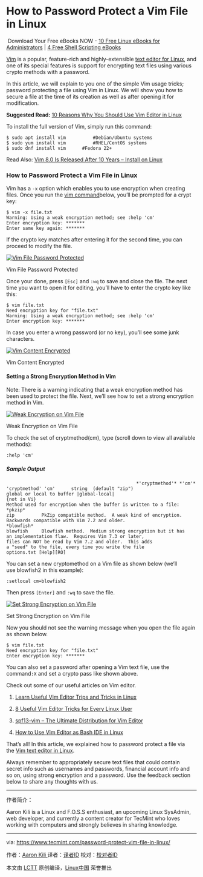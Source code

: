 How to Password Protect a Vim File in Linux
============================================================

 Download Your Free eBooks NOW - [10 Free Linux eBooks for Administrators][16] | [4 Free Shell Scripting eBooks][17]

[Vim][5] is a popular, feature-rich and highly-extensible [text editor for Linux][6], and one of its special features is support for encrypting text files using various crypto methods with a password.

In this article, we will explain to you one of the simple Vim usage tricks; password protecting a file using Vim in Linux. We will show you how to secure a file at the time of its creation as well as after opening it for modification.

**Suggested Read:** [10 Reasons Why You Should Use Vim Editor in Linux][7]

To install the full version of Vim, simply run this command:

```
$ sudo apt install vim          #Debian/Ubuntu systems
$ sudo yum install vim          #RHEL/CentOS systems 
$ sudo dnf install vim		#Fedora 22+
```

Read Also: [Vim 8.0 Is Released After 10 Years – Install on Linux][8]

### How to Password Protect a Vim File in Linux

Vim has a `-x` option which enables you to use encryption when creating files. Once you run the [vim command][9]below, you’ll be prompted for a crypt key:

```
$ vim -x file.txt
Warning: Using a weak encryption method; see :help 'cm'
Enter encryption key: *******
Enter same key again: *******
```

If the crypto key matches after entering it for the second time, you can proceed to modify the file.

 [![Vim File Password Protected](https://www.tecmint.com/wp-content/uploads/2017/05/Vim-File-Password-Protected-File.png)][10] 

Vim File Password Protected

Once your done, press `[Esc]` and `:wq` to save and close the file. The next time you want to open it for editing, you’ll have to enter the crypto key like this:

```
$ vim file.txt
Need encryption key for "file.txt"
Warning: Using a weak encryption method; see :help 'cm'
Enter encryption key: *******
```

In case you enter a wrong password (or no key), you’ll see some junk characters.

 [![Vim Content Encrypted](https://www.tecmint.com/wp-content/uploads/2017/05/Vim-Content-Encrypted.png)][11] 

Vim Content Encrypted

#### Setting a Strong Encryption Method in Vim

Note: There is a warning indicating that a weak encryption method has been used to protect the file. Next, we’ll see how to set a strong encryption method in Vim.

 [![Weak Encryption on Vim File](https://www.tecmint.com/wp-content/uploads/2017/05/Weak-Encryption-on-Vim-File.png)][12] 

Weak Encryption on Vim File

To check the set of cryptmethod(cm), type (scroll down to view all available methods):

```
:help 'cm'
```

##### Sample Output

```
                                                *'cryptmethod'* *'cm'*
'cryptmethod' 'cm'      string  (default "zip")
global or local to buffer |global-local|
{not in Vi}
Method used for encryption when the buffer is written to a file:
*pkzip*
zip          PkZip compatible method.  A weak kind of encryption.
Backwards compatible with Vim 7.2 and older.
*blowfish*
blowfish     Blowfish method.  Medium strong encryption but it has
an implementation flaw.  Requires Vim 7.3 or later,
files can NOT be read by Vim 7.2 and older.  This adds
a "seed" to the file, every time you write the file
options.txt [Help][RO]                                                                  
```

You can set a new cryptomethod on a Vim file as shown below (we’ll use blowfish2 in this example):

```
:setlocal cm=blowfish2
```

Then press `[Enter]` and `:wq` to save the file.

 [![Set Strong Encryption on Vim File](https://www.tecmint.com/wp-content/uploads/2017/05/Set-Strong-Encryption-on-Vim-File.png)][13] 

Set Strong Encryption on Vim File

Now you should not see the warning message when you open the file again as shown below.

```
$ vim file.txt
Need encryption key for "file.txt"
Enter encryption key: *******
```

You can also set a password after opening a Vim text file, use the command`:X` and set a crypto pass like shown above.

Check out some of our useful articles on Vim editor.

1.  [Learn Useful Vim Editor Trips and Tricks in Linux][1]

2.  [8 Useful Vim Editor Tricks for Every Linux User][2]

3.  [spf13-vim – The Ultimate Distribution for Vim Editor][3]

4.  [How to Use Vim Editor as Bash IDE in Linux][4]

That’s all! In this article, we explained how to password protect a file via the [Vim text editor in Linux][14].

Always remember to appropriately secure text files that could contain secret info such as usernames and passwords, financial account info and so on, using strong encryption and a password. Use the feedback section below to share any thoughts with us.

--------------------------------------------------------------------------------

作者简介：

Aaron Kili is a Linux and F.O.S.S enthusiast, an upcoming Linux SysAdmin, web developer, and currently a content creator for TecMint who loves working with computers and strongly believes in sharing knowledge.

------------------

via: https://www.tecmint.com/password-protect-vim-file-in-linux/

作者：[Aaron Kili  ][a]
译者：[译者ID](https://github.com/译者ID)
校对：[校对者ID](https://github.com/校对者ID)

本文由 [LCTT](https://github.com/LCTT/TranslateProject) 原创编译，[Linux中国](https://linux.cn/) 荣誉推出

[a]:https://www.tecmint.com/author/aaronkili/
[1]:https://www.tecmint.com/learn-vi-and-vim-editor-tips-and-tricks-in-linux/
[2]:https://www.tecmint.com/how-to-use-vi-and-vim-editor-in-linux/
[3]:https://www.tecmint.com/spf13-vim-offers-vim-plugins-vim-editor/
[4]:https://www.tecmint.com/use-vim-as-bash-ide-using-bash-support-in-linux/
[5]:https://www.tecmint.com/vi-editor-usage/
[6]:https://www.tecmint.com/best-open-source-linux-text-editors/
[7]:https://www.tecmint.com/reasons-to-learn-vi-vim-editor-in-linux/
[8]:https://www.tecmint.com/vim-8-0-install-in-ubuntu-linux-systems/
[9]:https://www.tecmint.com/linux-command-line-editors/
[10]:https://www.tecmint.com/wp-content/uploads/2017/05/Vim-File-Password-Protected-File.png
[11]:https://www.tecmint.com/wp-content/uploads/2017/05/Vim-Content-Encrypted.png
[12]:https://www.tecmint.com/wp-content/uploads/2017/05/Weak-Encryption-on-Vim-File.png
[13]:https://www.tecmint.com/wp-content/uploads/2017/05/Set-Strong-Encryption-on-Vim-File.png
[14]:https://www.tecmint.com/vi-editor-usage/
[15]:https://www.tecmint.com/author/aaronkili/
[16]:https://www.tecmint.com/10-useful-free-linux-ebooks-for-newbies-and-administrators/
[17]:https://www.tecmint.com/free-linux-shell-scripting-books/
